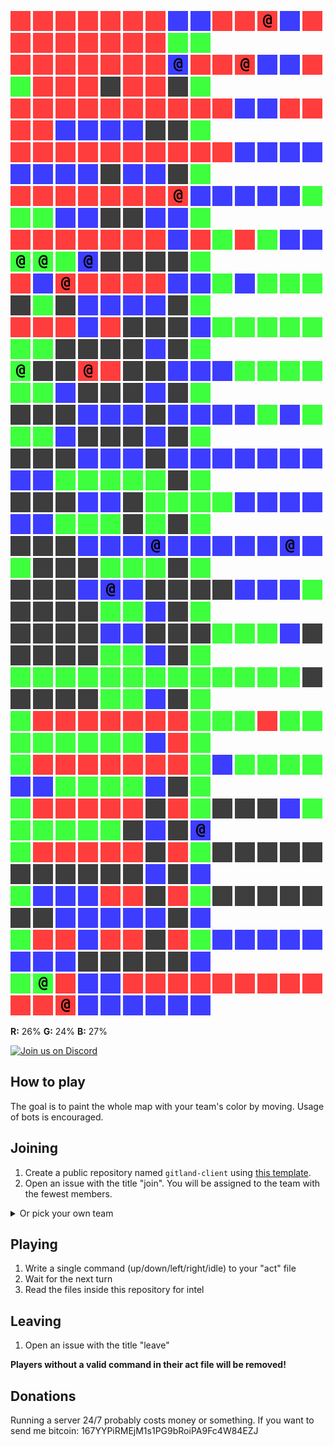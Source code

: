 ![](icons/ur) ![](icons/ur) ![](icons/ur) ![](icons/ur) ![](icons/ur) ![](icons/ur) ![](icons/ur) ![](icons/ub) ![](icons/ub) ![](icons/ur) ![](icons/ur) ![](icons/cr) ![](icons/ub) ![](icons/ur) ![](icons/ur) ![](icons/ur) ![](icons/ur) ![](icons/ur) ![](icons/ur) ![](icons/ur) ![](icons/ur) ![](icons/ug) ![](icons/ug)  
![](icons/ur) ![](icons/ur) ![](icons/ur) ![](icons/ur) ![](icons/ur) ![](icons/ur) ![](icons/ur) ![](icons/cb) ![](icons/ur) ![](icons/ur) ![](icons/cr) ![](icons/ub) ![](icons/ub) ![](icons/ur) ![](icons/ug) ![](icons/ur) ![](icons/ur) ![](icons/ur) ![](icons/ux) ![](icons/ur) ![](icons/ur) ![](icons/ux) ![](icons/ug)  
![](icons/ur) ![](icons/ur) ![](icons/ur) ![](icons/ur) ![](icons/ur) ![](icons/ur) ![](icons/ur) ![](icons/ur) ![](icons/ur) ![](icons/ur) ![](icons/ub) ![](icons/ub) ![](icons/ur) ![](icons/ur) ![](icons/ur) ![](icons/ur) ![](icons/ub) ![](icons/ub) ![](icons/ub) ![](icons/ub) ![](icons/ux) ![](icons/ux) ![](icons/ug)  
![](icons/ur) ![](icons/ur) ![](icons/ur) ![](icons/ur) ![](icons/ur) ![](icons/ur) ![](icons/ur) ![](icons/ur) ![](icons/ur) ![](icons/ur) ![](icons/ub) ![](icons/ub) ![](icons/ub) ![](icons/ub) ![](icons/ub) ![](icons/ub) ![](icons/ub) ![](icons/ub) ![](icons/ux) ![](icons/ub) ![](icons/ub) ![](icons/ux) ![](icons/ug)  
![](icons/ur) ![](icons/ur) ![](icons/ur) ![](icons/ur) ![](icons/ur) ![](icons/ur) ![](icons/ur) ![](icons/cr) ![](icons/ub) ![](icons/ub) ![](icons/ub) ![](icons/ub) ![](icons/ub) ![](icons/ug) ![](icons/ug) ![](icons/ug) ![](icons/ub) ![](icons/ub) ![](icons/ux) ![](icons/ux) ![](icons/ub) ![](icons/ub) ![](icons/ug)  
![](icons/ur) ![](icons/ur) ![](icons/ur) ![](icons/ur) ![](icons/ur) ![](icons/ur) ![](icons/ur) ![](icons/ub) ![](icons/ur) ![](icons/ug) ![](icons/ur) ![](icons/ug) ![](icons/ub) ![](icons/ub) ![](icons/cg) ![](icons/cg) ![](icons/ug) ![](icons/cb) ![](icons/ux) ![](icons/ux) ![](icons/ux) ![](icons/ux) ![](icons/ug)  
![](icons/ur) ![](icons/ub) ![](icons/cr) ![](icons/ur) ![](icons/ur) ![](icons/ur) ![](icons/ur) ![](icons/ub) ![](icons/ub) ![](icons/ug) ![](icons/ub) ![](icons/ug) ![](icons/ug) ![](icons/ug) ![](icons/ux) ![](icons/ug) ![](icons/ux) ![](icons/ub) ![](icons/ub) ![](icons/ub) ![](icons/ub) ![](icons/ux) ![](icons/ug)  
![](icons/ur) ![](icons/ur) ![](icons/ur) ![](icons/ub) ![](icons/ur) ![](icons/ux) ![](icons/ux) ![](icons/ux) ![](icons/ub) ![](icons/ug) ![](icons/ug) ![](icons/ug) ![](icons/ug) ![](icons/ug) ![](icons/ug) ![](icons/ug) ![](icons/ux) ![](icons/ux) ![](icons/ux) ![](icons/ux) ![](icons/ub) ![](icons/ux) ![](icons/ug)  
![](icons/cg) ![](icons/ux) ![](icons/ux) ![](icons/cr) ![](icons/ur) ![](icons/ux) ![](icons/ux) ![](icons/ub) ![](icons/ub) ![](icons/ub) ![](icons/ug) ![](icons/ug) ![](icons/ug) ![](icons/ug) ![](icons/ug) ![](icons/ug) ![](icons/ub) ![](icons/ux) ![](icons/ux) ![](icons/ux) ![](icons/ub) ![](icons/ux) ![](icons/ug)  
![](icons/ux) ![](icons/ux) ![](icons/ux) ![](icons/ub) ![](icons/ub) ![](icons/ub) ![](icons/ux) ![](icons/ub) ![](icons/ub) ![](icons/ub) ![](icons/ub) ![](icons/ug) ![](icons/ub) ![](icons/ug) ![](icons/ug) ![](icons/ug) ![](icons/ub) ![](icons/ux) ![](icons/ux) ![](icons/ux) ![](icons/ub) ![](icons/ux) ![](icons/ug)  
![](icons/ux) ![](icons/ux) ![](icons/ux) ![](icons/ub) ![](icons/ub) ![](icons/ub) ![](icons/ux) ![](icons/ub) ![](icons/ub) ![](icons/ub) ![](icons/ub) ![](icons/ub) ![](icons/ub) ![](icons/ub) ![](icons/ub) ![](icons/ub) ![](icons/ug) ![](icons/ug) ![](icons/ug) ![](icons/ug) ![](icons/ug) ![](icons/ux) ![](icons/ug)  
![](icons/ux) ![](icons/ux) ![](icons/ux) ![](icons/ub) ![](icons/ub) ![](icons/ux) ![](icons/ug) ![](icons/ug) ![](icons/ug) ![](icons/ug) ![](icons/ub) ![](icons/ub) ![](icons/ub) ![](icons/ub) ![](icons/ub) ![](icons/ub) ![](icons/ug) ![](icons/ug) ![](icons/ug) ![](icons/ux) ![](icons/ug) ![](icons/ux) ![](icons/ug)  
![](icons/ux) ![](icons/ux) ![](icons/ux) ![](icons/ub) ![](icons/ub) ![](icons/ub) ![](icons/cb) ![](icons/ub) ![](icons/ub) ![](icons/ub) ![](icons/ub) ![](icons/ub) ![](icons/cb) ![](icons/ub) ![](icons/ug) ![](icons/ux) ![](icons/ux) ![](icons/ux) ![](icons/ug) ![](icons/ug) ![](icons/ug) ![](icons/ux) ![](icons/ug)  
![](icons/ux) ![](icons/ux) ![](icons/ux) ![](icons/ub) ![](icons/cb) ![](icons/ub) ![](icons/ux) ![](icons/ux) ![](icons/ux) ![](icons/ux) ![](icons/ub) ![](icons/ub) ![](icons/ub) ![](icons/ug) ![](icons/ux) ![](icons/ux) ![](icons/ux) ![](icons/ux) ![](icons/ug) ![](icons/ug) ![](icons/ub) ![](icons/ux) ![](icons/ug)  
![](icons/ux) ![](icons/ux) ![](icons/ux) ![](icons/ux) ![](icons/ub) ![](icons/ub) ![](icons/ux) ![](icons/ux) ![](icons/ux) ![](icons/ug) ![](icons/ug) ![](icons/ug) ![](icons/ub) ![](icons/ux) ![](icons/ux) ![](icons/ux) ![](icons/ux) ![](icons/ux) ![](icons/ug) ![](icons/ug) ![](icons/ub) ![](icons/ux) ![](icons/ug)  
![](icons/ug) ![](icons/ug) ![](icons/ug) ![](icons/ug) ![](icons/ug) ![](icons/ug) ![](icons/ug) ![](icons/ug) ![](icons/ug) ![](icons/ug) ![](icons/ug) ![](icons/ug) ![](icons/ug) ![](icons/ux) ![](icons/ux) ![](icons/ux) ![](icons/ux) ![](icons/ux) ![](icons/ug) ![](icons/ug) ![](icons/ub) ![](icons/ux) ![](icons/ug)  
![](icons/ug) ![](icons/ur) ![](icons/ur) ![](icons/ur) ![](icons/ur) ![](icons/ur) ![](icons/ur) ![](icons/ur) ![](icons/ug) ![](icons/ug) ![](icons/ug) ![](icons/ur) ![](icons/ug) ![](icons/ug) ![](icons/ug) ![](icons/ug) ![](icons/ug) ![](icons/ug) ![](icons/ug) ![](icons/ug) ![](icons/ub) ![](icons/ur) ![](icons/ug)  
![](icons/ug) ![](icons/ur) ![](icons/ur) ![](icons/ur) ![](icons/ur) ![](icons/ur) ![](icons/ur) ![](icons/ur) ![](icons/ug) ![](icons/ub) ![](icons/ug) ![](icons/ug) ![](icons/ug) ![](icons/ug) ![](icons/ub) ![](icons/ub) ![](icons/ug) ![](icons/ug) ![](icons/ug) ![](icons/ug) ![](icons/ub) ![](icons/ux) ![](icons/ug)  
![](icons/ug) ![](icons/ur) ![](icons/ur) ![](icons/ur) ![](icons/ur) ![](icons/ur) ![](icons/ux) ![](icons/ur) ![](icons/ug) ![](icons/ux) ![](icons/ux) ![](icons/ux) ![](icons/ub) ![](icons/ug) ![](icons/ug) ![](icons/ug) ![](icons/ug) ![](icons/ug) ![](icons/ug) ![](icons/ux) ![](icons/ub) ![](icons/ux) ![](icons/cb)  
![](icons/ug) ![](icons/ur) ![](icons/ur) ![](icons/ur) ![](icons/ur) ![](icons/ur) ![](icons/ux) ![](icons/ur) ![](icons/ug) ![](icons/ux) ![](icons/ux) ![](icons/ux) ![](icons/ux) ![](icons/ux) ![](icons/ux) ![](icons/ux) ![](icons/ux) ![](icons/ux) ![](icons/ux) ![](icons/ux) ![](icons/ub) ![](icons/ux) ![](icons/ub)  
![](icons/ug) ![](icons/ub) ![](icons/ub) ![](icons/ub) ![](icons/ur) ![](icons/ur) ![](icons/ux) ![](icons/ur) ![](icons/ug) ![](icons/ux) ![](icons/ux) ![](icons/ux) ![](icons/ux) ![](icons/ux) ![](icons/ux) ![](icons/ux) ![](icons/ub) ![](icons/ub) ![](icons/ub) ![](icons/ub) ![](icons/ub) ![](icons/ux) ![](icons/ub)  
![](icons/ug) ![](icons/ur) ![](icons/ur) ![](icons/ub) ![](icons/ur) ![](icons/ur) ![](icons/ux) ![](icons/ur) ![](icons/ug) ![](icons/ub) ![](icons/ub) ![](icons/ub) ![](icons/ub) ![](icons/ub) ![](icons/ub) ![](icons/ub) ![](icons/ub) ![](icons/ux) ![](icons/ux) ![](icons/ux) ![](icons/ux) ![](icons/ux) ![](icons/ub)  
![](icons/ug) ![](icons/cg) ![](icons/ur) ![](icons/ub) ![](icons/ub) ![](icons/ur) ![](icons/ur) ![](icons/ur) ![](icons/ur) ![](icons/ur) ![](icons/ur) ![](icons/ur) ![](icons/ur) ![](icons/ur) ![](icons/ur) ![](icons/ur) ![](icons/cr) ![](icons/ub) ![](icons/ub) ![](icons/ub) ![](icons/ub) ![](icons/ub) ![](icons/ub)

**R:** 26% **G:** 24% **B:** 27%


<a href="https://discord.gg/vSk8CJj">
  <img src="https://i.imgur.com/YNyTNuw.png" alt="Join us on Discord" height="64"/>
</a>

## How to play

The goal is to paint the whole map with your team's color by moving. Usage of bots is encouraged.

## Joining
1. Create a public repository named `gitland-client` using [this template](https://github.com/Richienb/gitland-client-boilerplate/generate).
2. Open an issue with the title "join". You will be assigned to the team with the fewest members.
<details>
<summary>Or pick your own team</summary>
Open an issue with a team name as the title (cr/cg/cb)
</details>

## Playing
1. Write a single command (up/down/left/right/idle) to your "act" file
2. Wait for the next turn
3. Read the files inside this repository for intel

## Leaving
1. Open an issue with the title "leave"

**Players without a valid command in their act file will be removed!**

## Donations
Running a server 24/7 probably costs money or something. If you want to send me bitcoin: 167YYPiRMEjM1s1PG9bRoiPA9Fc4W84EZJ
